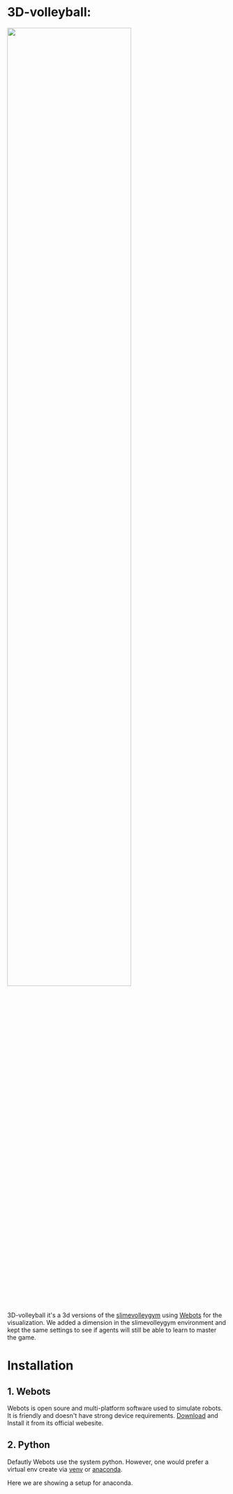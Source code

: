 # 3D-volleyball: 

<p align="left">
  <img width="75%" src="https://github.com/jbakambana/3D-slimevolley/blob/main/Images/simulation.gif"></img>
</p>

3D-volleyball it's a 3d versions of the [slimevolleygym](https://github.com/hardmaru/slimevolleygym) using [Webots](https://cyberbotics.com/) for the visualization. We added a dimension in the slimevolleygym environment and kept the same settings to see if agents will still be able to learn to master the game.

# Installation

## 1. Webots

Webots is open soure and multi-platform software used to simulate robots. It is friendly and doesn't have strong device requirements. [Download](https://cyberbotics.com/) and Install it from its official webesite. 

## 2. Python

Defautly Webots use the system python. However, one would prefer a virtual env create via [venv](https://docs.python.org/3/library/venv.html) or [anaconda](https://docs.conda.io/projects/conda/en/latest/user-guide/tasks/manage-environments.html).

Here we are showing a setup for anaconda.



